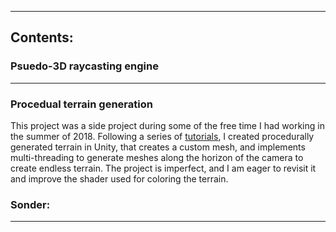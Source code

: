 
---

## Contents:

### Psuedo-3D raycasting engine

---

### Procedual terrain generation
This project was a side project during some of the free time I had working in the summer of 2018. Following a series of [tutorials](https://www.youtube.com/watch?v=wbpMiKiSKm8&list=PLFt_AvWsXl0eBW2EiBtl_sxmDtSgZBxB3), I created procedurally generated terrain in Unity, that creates a custom mesh, and implements multi-threading to generate meshes along the horizon of the camera to create endless terrain. The project is imperfect, and I am eager to revisit it and improve the shader used for coloring the terrain.

### Sonder:


---
